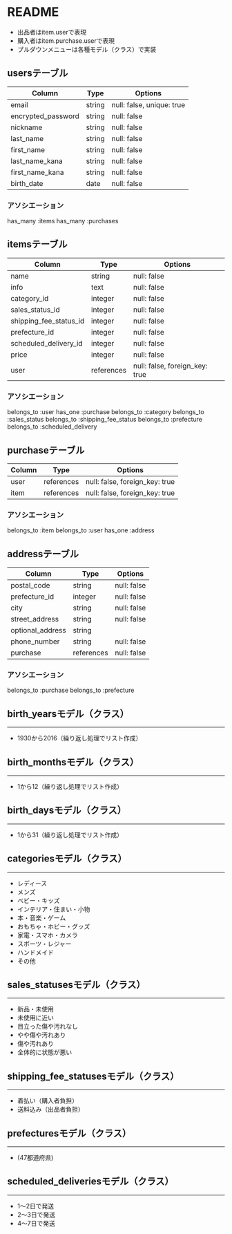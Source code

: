 # README
- 出品者はitem.userで表現
- 購入者はitem.purchase.userで表現
- プルダウンメニューは各種モデル（クラス）で実装

## usersテーブル
| Column             | Type   | Options                   |
| ------------------ | ------ | ------------------------- |
| email              | string | null: false, unique: true |
| encrypted_password | string | null: false               |
| nickname           | string | null: false               |
| last_name          | string | null: false               |
| first_name         | string | null: false               |
| last_name_kana     | string | null: false               |
| first_name_kana    | string | null: false               |
| birth_date         | date   | null: false               |

### アソシエーション
has_many :items
has_many :purchases



## itemsテーブル
| Column                 | Type       | Options                        |
| ---------------------- | ---------- | ------------------------------ |
| name                   | string     | null: false                    |
| info                   | text       | null: false                    |
| category_id            | integer    | null: false                    |
| sales_status_id        | integer    | null: false                    |
| shipping_fee_status_id | integer    | null: false                    |
| prefecture_id          | integer    | null: false                    |
| scheduled_delivery_id  | integer    | null: false                    |
| price                  | integer    | null: false                    |
| user                   | references | null: false, foreign_key: true |

### アソシエーション
belongs_to :user
has_one    :purchase
belongs_to :category
belongs_to :sales_status
belongs_to :shipping_fee_status
belongs_to :prefecture
belongs_to :scheduled_delivery



## purchaseテーブル
| Column | Type       | Options                        |
| ------ | ---------- | ------------------------------ |
| user   | references | null: false, foreign_key: true |
| item   | references | null: false, foreign_key: true |

### アソシエーション
belongs_to :item
belongs_to :user
has_one :address



## addressテーブル
| Column           | Type       | Options                        |
| ---------------- | ---------- | ------------------------------ |
| postal_code      | string     | null: false                    |
| prefecture_id    | integer    | null: false                    |
| city             | string     | null: false                    |
| street_address   | string     | null: false                    |
| optional_address | string     |                                |
| phone_number     | string     | null: false                    |
| purchase         | references | null: false                    |

### アソシエーション
belongs_to :purchase
belongs_to :prefecture



## birth_yearsモデル（クラス）
- --
- 1930から2016（繰り返し処理でリスト作成）

## birth_monthsモデル（クラス）
- --
- 1から12（繰り返し処理でリスト作成）

## birth_daysモデル（クラス）
- --
- 1から31（繰り返し処理でリスト作成）

## categoriesモデル（クラス）
- ---
- レディース
- メンズ
- ベビー・キッズ
- インテリア・住まい・小物
- 本・音楽・ゲーム
- おもちゃ・ホビー・グッズ
- 家電・スマホ・カメラ
- スポーツ・レジャー
- ハンドメイド
- その他

## sales_statusesモデル（クラス）
- ---
- 新品・未使用
- 未使用に近い
- 目立った傷や汚れなし
- やや傷や汚れあり
- 傷や汚れあり
- 全体的に状態が悪い

## shipping_fee_statusesモデル（クラス）
- ---
- 着払い（購入者負担）
- 送料込み（出品者負担）

## prefecturesモデル（クラス）
- ---
- (47都道府県)

## scheduled_deliveriesモデル（クラス）
- ---
- 1〜2日で発送
- 2〜3日で発送
- 4〜7日で発送

